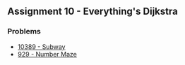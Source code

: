## Assignment 10 - Everything's Dijkstra


### Problems


- [10389 - Subway](https://onlinejudge.org/external/103/10389.pdf)
- [929 - Number Maze](https://onlinejudge.org/external/9/929.pdf)	
